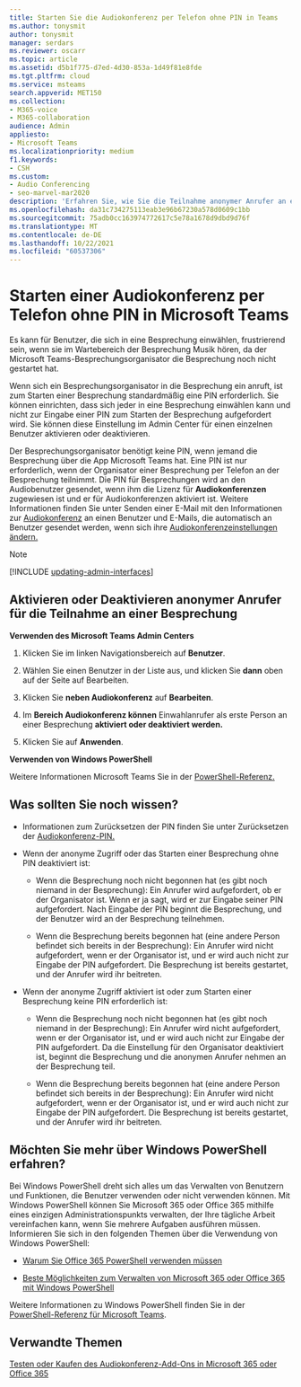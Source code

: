 ```yaml
---
title: Starten Sie die Audiokonferenz per Telefon ohne PIN in Teams
ms.author: tonysmit
author: tonysmit
manager: serdars
ms.reviewer: oscarr
ms.topic: article
ms.assetid: d5b1f775-d7ed-4d30-853a-1d49f81e8fde
ms.tgt.pltfrm: cloud
ms.service: msteams
search.appverid: MET150
ms.collection:
- M365-voice
- M365-collaboration
audience: Admin
appliesto:
- Microsoft Teams
ms.localizationpriority: medium
f1.keywords:
- CSH
ms.custom:
- Audio Conferencing
- seo-marvel-mar2020
description: 'Erfahren Sie, wie Sie die Teilnahme anonymer Anrufer an einer Besprechung über Teams Admin Center aktivieren oder deaktivieren. '
ms.openlocfilehash: da31c734275113eab3e96b67230a578d0609c1bb
ms.sourcegitcommit: 75adb0cc163974772617c5e78a1678d9dbd9d76f
ms.translationtype: MT
ms.contentlocale: de-DE
ms.lasthandoff: 10/22/2021
ms.locfileid: "60537306"
---
```

# <a name="start-an-audio-conference-over-the-phone-without-a-pin-in-microsoft-teams"></a>Starten einer Audiokonferenz per Telefon ohne PIN in Microsoft Teams

Es kann für Benutzer, die sich in eine Besprechung einwählen, frustrierend sein, wenn sie im Wartebereich der Besprechung Musik hören, da der Microsoft Teams-Besprechungsorganisator die Besprechung noch nicht gestartet hat. 
  
Wenn sich ein Besprechungsorganisator in die Besprechung ein anruft, ist zum Starten einer Besprechung standardmäßig eine PIN erforderlich. Sie können einrichten, dass sich jeder in eine Besprechung einwählen kann und nicht zur Eingabe einer PIN zum Starten der Besprechung aufgefordert wird. Sie können diese Einstellung im Admin Center für einen einzelnen Benutzer aktivieren oder deaktivieren.
  
Der Besprechungsorganisator benötigt keine PIN, wenn jemand die Besprechung über die App Microsoft Teams hat. Eine PIN ist nur erforderlich, wenn der Organisator einer Besprechung per Telefon an der Besprechung teilnimmt. Die PIN für Besprechungen wird an den Audiobenutzer gesendet, wenn ihm die Lizenz für **Audiokonferenzen** zugewiesen ist und er für Audiokonferenzen aktiviert ist. Weitere Informationen finden Sie unter Senden einer E-Mail mit den Informationen zur [Audiokonferenz](send-an-email-to-a-user-with-their-dial-in-information-in-teams.md) an einen Benutzer und E-Mails, die automatisch an Benutzer gesendet werden, wenn sich ihre [Audiokonferenzeinstellungen ändern.](emails-sent-to-users-when-their-settings-change-in-teams.md)

> [!NOTE]
> [!INCLUDE [updating-admin-interfaces](includes/updating-admin-interfaces.md)]
  
## <a name="enable-or-disable-anonymous-callers-from-joining-a-meeting"></a>Aktivieren oder Deaktivieren anonymer Anrufer für die Teilnahme an einer Besprechung

 **Verwenden des Microsoft Teams Admin Centers**

1. Klicken Sie im linken Navigationsbereich auf **Benutzer**. 

2. Wählen Sie einen Benutzer in der Liste aus, und klicken Sie **dann** oben auf der Seite auf Bearbeiten. 

3. Klicken Sie **neben Audiokonferenz** auf **Bearbeiten**.

4. Im **Bereich Audiokonferenz können** Einwahlanrufer als erste Person an einer Besprechung **aktiviert oder deaktiviert werden.**
    
4. Klicken Sie auf **Anwenden**. 

**Verwenden von Windows PowerShell**
  
Weitere Informationen Microsoft Teams Sie in der [PowerShell-Referenz.](/powershell/module/teams/?view=teams-ps)

## <a name="what-else-should-you-know"></a>Was sollten Sie noch wissen?

- Informationen zum Zurücksetzen der PIN finden Sie unter Zurücksetzen der [Audiokonferenz-PIN.](reset-the-audio-conferencing-pin-in-teams.md)
    
- Wenn der anonyme Zugriff oder das Starten einer Besprechung ohne PIN deaktiviert ist:
    
  - Wenn die Besprechung noch nicht begonnen hat (es gibt noch niemand in der Besprechung): Ein Anrufer wird aufgefordert, ob er der Organisator ist. Wenn er ja sagt, wird er zur Eingabe seiner PIN aufgefordert. Nach Eingabe der PIN beginnt die Besprechung, und der Benutzer wird an der Besprechung teilnehmen.
    
  - Wenn die Besprechung bereits begonnen hat (eine andere Person befindet sich bereits in der Besprechung): Ein Anrufer wird nicht aufgefordert, wenn er der Organisator ist, und er wird auch nicht zur Eingabe der PIN aufgefordert. Die Besprechung ist bereits gestartet, und der Anrufer wird ihr beitreten.
    
- Wenn der anonyme Zugriff aktiviert ist oder zum Starten einer Besprechung keine PIN erforderlich ist:
    
  - Wenn die Besprechung noch nicht begonnen hat (es gibt noch niemand in der Besprechung): Ein Anrufer wird nicht aufgefordert, wenn er der Organisator ist, und er wird auch nicht zur Eingabe der PIN aufgefordert. Da die Einstellung für den Organisator deaktiviert ist, beginnt die Besprechung und die anonymen Anrufer nehmen an der Besprechung teil.
    
  - Wenn die Besprechung bereits begonnen hat (eine andere Person befindet sich bereits in der Besprechung): Ein Anrufer wird nicht aufgefordert, wenn er der Organisator ist, und er wird auch nicht zur Eingabe der PIN aufgefordert. Die Besprechung ist bereits gestartet, und der Anrufer wird ihr beitreten.
    
## <a name="want-to-know-more-about-windows-powershell"></a>Möchten Sie mehr über Windows PowerShell erfahren?

Bei Windows PowerShell dreht sich alles um das Verwalten von Benutzern und Funktionen, die Benutzer verwenden oder nicht verwenden können. Mit Windows PowerShell können Sie Microsoft 365 oder Office 365 mithilfe eines einzigen Administrationspunkts verwalten, der Ihre tägliche Arbeit vereinfachen kann, wenn Sie mehrere Aufgaben ausführen müssen. Informieren Sie sich in den folgenden Themen über die Verwendung von Windows PowerShell:
    
  - [Warum Sie Office 365 PowerShell verwenden müssen](/microsoft-365/enterprise/why-you-need-to-use-microsoft-365-powershell)
    
  - [Beste Möglichkeiten zum Verwalten von Microsoft 365 oder Office 365 mit Windows PowerShell](/previous-versions//dn568025(v=technet.10))
    
Weitere Informationen zu Windows PowerShell finden Sie in der [PowerShell-Referenz für Microsoft Teams](/powershell/module/teams/?view=teams-ps).
  
## <a name="related-topics"></a>Verwandte Themen

[Testen oder Kaufen des Audiokonferenz-Add-Ons in Microsoft 365 oder Office 365](/SkypeForBusiness/audio-conferencing-in-office-365/try-or-purchase-audio-conferencing-in-office-365)